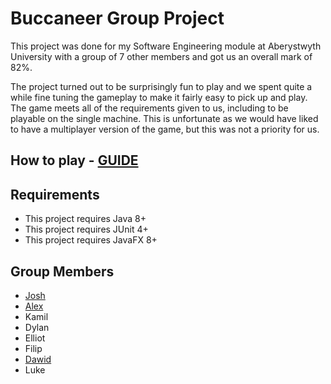 # Buccaneer Group Project
This project was done for my Software Engineering module at Aberystwyth
University with a group of 7 other members and got us an overall mark of 82%.

The project turned out to be surprisingly fun to play and we spent quite a while fine tuning the gameplay to make it fairly easy to pick up and play. The game meets all of the requirements given to us, including to be playable on the single machine. This is unfortunate as we would have liked to have a multiplayer version of the game, but this was not a priority for us.

## How to play - [GUIDE](GUIDE.md)

## Requirements
- This project requires Java 8+
- This project requires JUnit 4+
- This project requires JavaFX 8+

## Group Members
- [Josh](http://github.com/qinusty)
- [Alex](http://github.com/AlexToop)
- Kamil
- Dylan
- Elliot
- Filip
- [Dawid](http://github.com/Zizix94)
- Luke
